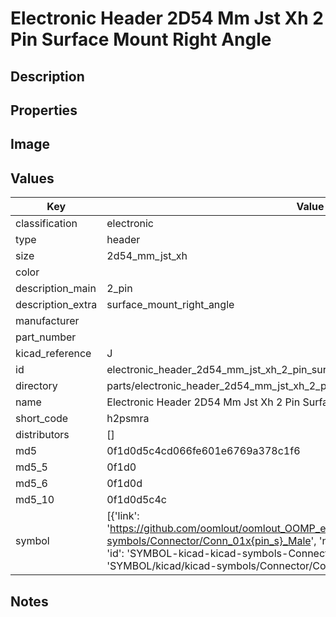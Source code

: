 # Electronic Header 2D54 Mm Jst Xh 2 Pin Surface Mount Right Angle

## Description

## Properties


## Image


## Values

| Key | Value |
| --- | --- |
| classification | electronic |
| type | header |
| size | 2d54_mm_jst_xh |
| color |  |
| description_main | 2_pin |
| description_extra | surface_mount_right_angle |
| manufacturer |  |
| part_number |  |
| kicad_reference | J |
| id | electronic_header_2d54_mm_jst_xh_2_pin_surface_mount_right_angle |
| directory | parts/electronic_header_2d54_mm_jst_xh_2_pin_surface_mount_right_angle |
| name | Electronic Header 2D54 Mm Jst Xh 2 Pin Surface Mount Right Angle |
| short_code | h2psmra |
| distributors | [] |
| md5 | 0f1d0d5c4cd066fe601e6769a378c1f6 |
| md5_5 | 0f1d0 |
| md5_6 | 0f1d0d |
| md5_10 | 0f1d0d5c4c |
| symbol | [{'link': 'https://github.com/oomlout/oomlout_OOMP_eda_V2/tree/main/SYMBOL/kicad/kicad-symbols/Connector/Conn_01x{pin_s}_Male', 'name': 'Connector : Conn_01x02_Male', 'id': 'SYMBOL-kicad-kicad-symbols-Connector-Conn_01x02_Male', 'directory': 'SYMBOL/kicad/kicad-symbols/Connector/Conn_01x02_Male/'}] |

## Notes

